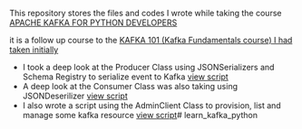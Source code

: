 This repository stores the files and codes I wrote while taking the course [APACHE KAFKA FOR PYTHON DEVELOPERS](https://developer.confluent.io/courses/kafka-python/intro/)

it is a follow up course to the [KAFKA 101 (Kafka Fundamentals course) I had taken initially](https://developer.confluent.io/courses/apache-kafka/events/)

* I took a deep look at the Producer Class using JSONSerializers and Schema Registry to serialize event to Kafka [view script](./json_producer.py)
* A deep look at the Consumer Class was also taking using JSONDeserilizer [view script](./json_consumer.py)
* I also wrote a script using the AdminClient Class to provision, list and manage some kafka resource [view script](./admin.py)# learn_kafka_python
